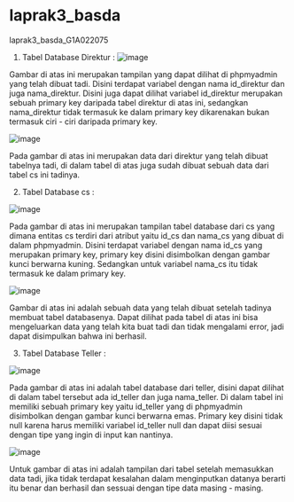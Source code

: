 # laprak3_basda
laprak3_basda_G1A022075

1. Tabel Database Direktur :
![image](https://github.com/AisyahAmeliaZarahJuaita/laprak3_basda/assets/131422249/b5c8eab1-fc70-490f-a45a-c25770b99ea5)

Gambar di atas ini merupakan tampilan yang dapat dilihat di phpmyadmin yang telah dibuat tadi. Disini terdapat variabel dengan nama id_direktur dan juga nama_direktur. Disini juga dapat dilihat variabel id_direktur merupakan sebuah primary key daripada tabel direktur di atas ini, sedangkan nama_direktur tidak termasuk ke dalam primary key dikarenakan bukan termasuk ciri - ciri daripada primary key.  

![image](https://github.com/AisyahAmeliaZarahJuaita/laprak3_basda/assets/131422249/93218ecc-daa0-4562-b6c0-91830d603e8f)

Pada gambar di atas ini merupakan data dari direktur yang telah dibuat tabelnya tadi, di dalam tabel di atas juga sudah dibuat sebuah data dari tabel cs ini tadinya. 


2. Tabel Database cs :

![image](https://github.com/AisyahAmeliaZarahJuaita/laprak3_basda/assets/131422249/74ed87f8-4492-4cc5-9ad0-161715ece8e1)


Pada gambar di atas ini merupakan tampilan tabel database dari cs yang dimana entitas cs terdiri dari atribut yaitu id_cs dan nama_cs yang dibuat di dalam phpmyadmin. Disini terdapat variabel dengan nama id_cs yang merupakan primary key, primary key disini disimbolkan dengan gambar kunci berwarna kuning. Sedangkan untuk variabel nama_cs itu tidak termasuk ke dalam primary key.

![image](https://github.com/AisyahAmeliaZarahJuaita/laprak3_basda/assets/131422249/31ed3ac0-286f-4da5-9e55-eda8f756fb9d)

Gambar di atas ini adalah sebuah data yang telah dibuat setelah tadinya membuat tabel databasenya. Dapat dilihat pada tabel di atas ini bisa mengeluarkan data yang telah kita buat tadi dan tidak mengalami error, jadi dapat disimpulkan bahwa ini berhasil.

3. Tabel Database Teller :

![image](https://github.com/AisyahAmeliaZarahJuaita/laprak3_basda/assets/131422249/0a7e9aa6-276b-40de-a08d-e51be519d8d5)

Pada gambar di atas ini adalah tabel database dari teller, disini dapat dilihat di dalam tabel tersebut ada id_teller dan juga nama_teller. Di dalam tabel ini memiliki sebuah primary key yaitu id_teller yang di phpmyadmin disimbolkan dengan gambar kunci berwarna emas. Primary key disini tidak null karena harus memiliki variabel id_teller null dan dapat diisi sesuai dengan tipe yang ingin di input kan nantinya. 

![image](https://github.com/AisyahAmeliaZarahJuaita/laprak3_basda/assets/131422249/c8999df4-c8c4-448a-94e4-87fb54531a60)

Untuk gambar di atas ini adalah tampilan dari tabel setelah memasukkan data tadi, jika tidak terdapat kesalahan dalam menginputkan datanya berarti itu benar dan berhasil dan sessuai dengan tipe data masing - masing.

















